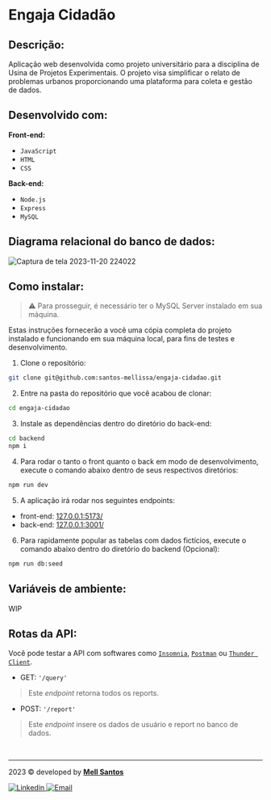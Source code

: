 # Engaja Cidadão

## Descrição:
Aplicação web desenvolvida como projeto universitário para a disciplina de Usina de Projetos Experimentais. O projeto visa simplificar o relato de problemas urbanos proporcionando uma plataforma para coleta e gestão de dados.

## Desenvolvido com:

**Front-end:**
- `JavaScript`
- `HTML`
- `CSS`

**Back-end:**
- `Node.js`
- `Express`
- `MySQL`

## Diagrama relacional do banco de dados:
![Captura de tela 2023-11-20 224022](https://github.com/santos-mellissa/engaja-cidadao/assets/114121324/758e548f-bcf1-4e6f-ac4b-beecb33eaca3)

## Como instalar:
>⚠️ Para prosseguir, é necessário ter o MySQL Server instalado em sua máquina.

Estas instruções fornecerão a você uma cópia completa do projeto instalado e funcionando em sua máquina local, para fins de testes e desenvolvimento.
1. Clone o repositório:
```sh
git clone git@github.com:santos-mellissa/engaja-cidadao.git
```
2. Entre na pasta do repositório que você acabou de clonar:
```sh
cd engaja-cidadao
```
3. Instale as dependências dentro do diretório do back-end:
```sh
cd backend
npm i
```
4. Para rodar o tanto o front quanto o back em modo de desenvolvimento, execute o comando abaixo dentro de seus respectivos diretórios:
```sh
npm run dev
```
5. A aplicação irá rodar nos seguintes endpoints:
- front-end: [127.0.0.1:5173/](http://127.0.0.1:5173/)
- back-end: [127.0.0.1:3001/](http://127.0.0.1:3001/)

6. Para rapidamente popular as tabelas com dados fictícios, execute o comando abaixo dentro do diretório do backend (Opcional):
```sh
npm run db:seed
```

## Variáveis de ambiente:
WIP

## Rotas da API:

Você pode testar a API com softwares como [`Insomnia`](https://insomnia.rest/download), [`Postman`](https://www.postman.com/) ou [`Thunder Client`](https://www.thunderclient.com/).

  - GET: `'/query'`
  > Este _endpoint_ retorna todos os reports.
  - POST: `'/report'`
  > Este _endpoint_ insere os dados de usuário e report no banco de dados.
<br />

---

2023 © developed by [**Mell Santos**](https://github.com/santos-mellissa)

<div>
  <a href = "https://www.linkedin.com/in/mell-santos/">
    <img src="https://img.shields.io/badge/LinkedIn-0077B5?style=for-the-badge&logo=linkedin&logoColor=white" alt="Linkedin" />
  </a>
  <a href="mailto:mellissa03santos@gmail.com" target="_blank">
    <img src="https://img.shields.io/badge/Gmail-c71610?style=for-the-badge&logo=gmail&logoColor=white" alt="Email" />
  </a>
</div>

